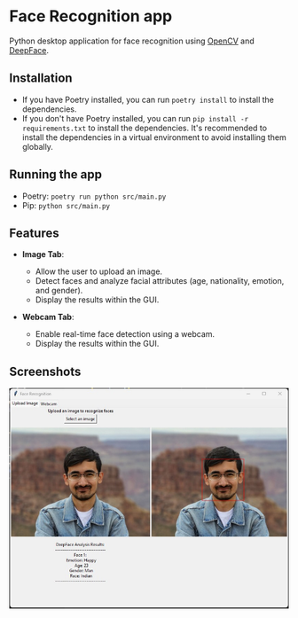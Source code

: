 # Face Recognition app

Python desktop application for face recognition using [OpenCV](https://github.com/opencv/opencv) and [DeepFace](https://github.com/opencv/opencv).

## Installation

- If you have Poetry installed, you can run `poetry install` to install the dependencies.
- If you don't have Poetry installed, you can run `pip install -r requirements.txt` to install the dependencies. It's recommended to install the dependencies in a virtual environment to avoid installing them globally.

## Running the app

- Poetry: `poetry run python src/main.py`
- Pip: `python src/main.py`

## Features

- **Image Tab**:
  - Allow the user to upload an image.
  - Detect faces and analyze facial attributes (age, nationality, emotion, and gender).
  - Display the results within the GUI.

- **Webcam Tab**:
  - Enable real-time face detection using a webcam.
  - Display the results within the GUI.

## Screenshots

![Image Tab](./docs/screenshot_1.jpg)
